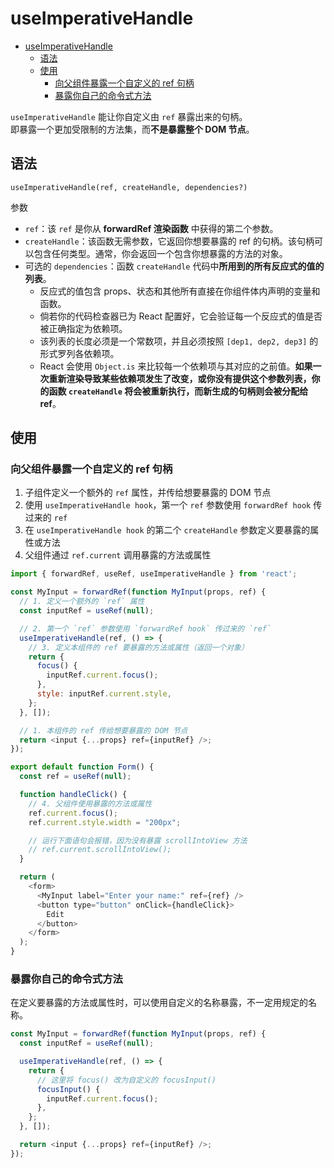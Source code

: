 # useImperativeHandle

- [useImperativeHandle](#useimperativehandle)
  - [语法](#语法)
  - [使用](#使用)
    - [向父组件暴露一个自定义的 ref 句柄](#向父组件暴露一个自定义的-ref-句柄)
    - [暴露你自己的命令式方法](#暴露你自己的命令式方法)

`useImperativeHandle` 能让你自定义由 `ref` 暴露出来的句柄。  
即暴露一个更加受限制的方法集，而**不是暴露整个 DOM 节点**。

## 语法

`useImperativeHandle(ref, createHandle, dependencies?)`

参数

- `ref`：该 `ref` 是你从 **forwardRef 渲染函数** 中获得的第二个参数。
- `createHandle`：该函数无需参数，它返回你想要暴露的 ref 的句柄。该句柄可以包含任何类型。通常，你会返回一个包含你想暴露的方法的对象。
- 可选的 `dependencies`：函数 `createHandle` 代码中**所用到的所有反应式的值的列表**。
  - 反应式的值包含 props、状态和其他所有直接在你组件体内声明的变量和函数。
  - 倘若你的代码检查器已为 React 配置好，它会验证每一个反应式的值是否被正确指定为依赖项。
  - 该列表的长度必须是一个常数项，并且必须按照 `[dep1, dep2, dep3]` 的形式罗列各依赖项。
  - React 会使用 `Object.is` 来比较每一个依赖项与其对应的之前值。**如果一次重新渲染导致某些依赖项发生了改变，或你没有提供这个参数列表，你的函数 `createHandle` 将会被重新执行，而新生成的句柄则会被分配给 ref**。

## 使用

### 向父组件暴露一个自定义的 ref 句柄

1. 子组件定义一个额外的 `ref` 属性，并传给想要暴露的 DOM 节点
2. 使用 `useImperativeHandle hook`，第一个 `ref` 参数使用 `forwardRef hook` 传过来的 `ref`
3. 在 `useImperativeHandle hook` 的第二个 `createHandle` 参数定义要暴露的属性或方法
4. 父组件通过 `ref.current` 调用暴露的方法或属性

```js
import { forwardRef, useRef, useImperativeHandle } from 'react';

const MyInput = forwardRef(function MyInput(props, ref) {
  // 1. 定义一个额外的 `ref` 属性
  const inputRef = useRef(null);

  // 2. 第一个 `ref` 参数使用 `forwardRef hook` 传过来的 `ref`
  useImperativeHandle(ref, () => {
    // 3. 定义本组件的 ref 要暴露的方法或属性（返回一个对象）
    return {
      focus() {
        inputRef.current.focus();
      },
      style: inputRef.current.style,
    };
  }, []);

  // 1. 本组件的 ref 传给想要暴露的 DOM 节点
  return <input {...props} ref={inputRef} />;
});

export default function Form() {
  const ref = useRef(null);

  function handleClick() {
    // 4. 父组件使用暴露的方法或属性
    ref.current.focus();
    ref.current.style.width = "200px";

    // 运行下面语句会报错，因为没有暴露 scrollIntoView 方法
    // ref.current.scrollIntoView();
  }

  return (
    <form>
      <MyInput label="Enter your name:" ref={ref} />
      <button type="button" onClick={handleClick}>
        Edit
      </button>
    </form>
  );
}
```

### 暴露你自己的命令式方法

在定义要暴露的方法或属性时，可以使用自定义的名称暴露，不一定用规定的名称。

```js
const MyInput = forwardRef(function MyInput(props, ref) {
  const inputRef = useRef(null);

  useImperativeHandle(ref, () => {
    return {
      // 这里将 focus() 改为自定义的 focusInput()
      focusInput() {
        inputRef.current.focus();
      },
    };
  }, []);

  return <input {...props} ref={inputRef} />;
});
```
